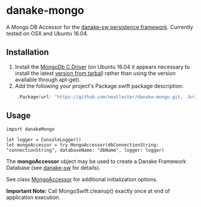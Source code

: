 # danake-mongo
A Mongo DB Accessor for the [danake-sw persistence framework](https://github.com/neallester/danake-sw). Currently tested on OSX and Ubuntu 16.04.
## Installation
1. Install the [MongoDb C Driver](https://github.com/mongodb/mongo-swift-driver#first-install-the-mongodb-c-driver) (on Ubuntu 16.04 it appears necessary to install the latest [version from tarbal](http://mongoc.org/libmongoc/current/installing.html#building-from-a-release-tarball)l rather than using the version available through apt-get).
1. Add the following your project's Package.swift package description:
```swift
    .Package(url: "https://github.com/neallester/danake-mongo.git, .branch("master")),
```
## Usage
```
import danakeMongo

let logger = ConsoleLogger()
let mongoAccessor = try MongoAccessor(dbConnectionString: "connectionString", databaseName: "dbName", logger: logger)
```
The **mongoAccessor** object may be used to create a Danake Framework Database (see  [danake-sw](https://github.com/neallester/danake-sw) for details).

See class [MongoAccessor](https://github.com/neallester/danake-mongo/blob/master/Sources/danakeMongo/danakeMongo.swift) for additional initialization options.

**Important Note:** Call MongoSwift.cleanup() exactly once at end of application execution.



